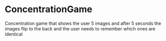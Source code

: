 # ConcentrationGame
Concentration game that shows the user 5 images and after 5 seconds the images flip to the back and the user needs to remember which ones are identical 


